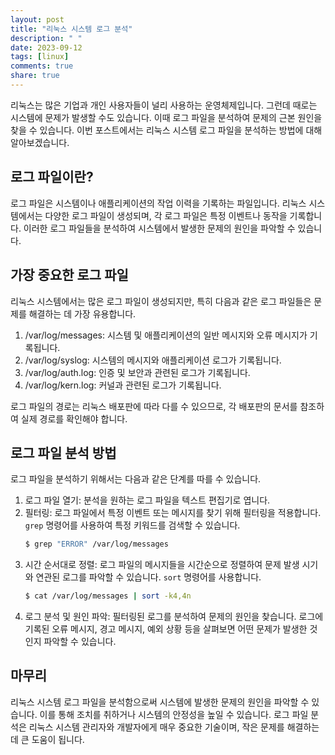 ```yaml
---
layout: post
title: "리눅스 시스템 로그 분석"
description: " "
date: 2023-09-12
tags: [linux]
comments: true
share: true
---
```


리눅스는 많은 기업과 개인 사용자들이 널리 사용하는 운영체제입니다. 그런데 때로는 시스템에 문제가 발생할 수도 있습니다. 이때 로그 파일을 분석하여 문제의 근본 원인을 찾을 수 있습니다. 이번 포스트에서는 리눅스 시스템 로그 파일을 분석하는 방법에 대해 알아보겠습니다.

## 로그 파일이란?

로그 파일은 시스템이나 애플리케이션의 작업 이력을 기록하는 파일입니다. 리눅스 시스템에서는 다양한 로그 파일이 생성되며, 각 로그 파일은 특정 이벤트나 동작을 기록합니다. 이러한 로그 파일들을 분석하여 시스템에서 발생한 문제의 원인을 파악할 수 있습니다.

## 가장 중요한 로그 파일

리눅스 시스템에서는 많은 로그 파일이 생성되지만, 특히 다음과 같은 로그 파일들은 문제를 해결하는 데 가장 유용합니다.

1. /var/log/messages: 시스템 및 애플리케이션의 일반 메시지와 오류 메시지가 기록됩니다.
2. /var/log/syslog: 시스템의 메시지와 애플리케이션 로그가 기록됩니다.
3. /var/log/auth.log: 인증 및 보안과 관련된 로그가 기록됩니다.
4. /var/log/kern.log: 커널과 관련된 로그가 기록됩니다.

로그 파일의 경로는 리눅스 배포판에 따라 다를 수 있으므로, 각 배포판의 문서를 참조하여 실제 경로를 확인해야 합니다.

## 로그 파일 분석 방법

로그 파일을 분석하기 위해서는 다음과 같은 단계를 따를 수 있습니다.

1. 로그 파일 열기: 분석을 원하는 로그 파일을 텍스트 편집기로 엽니다.
2. 필터링: 로그 파일에서 특정 이벤트 또는 메시지를 찾기 위해 필터링을 적용합니다. `grep` 명령어를 사용하여 특정 키워드를 검색할 수 있습니다.
   ```bash
   $ grep "ERROR" /var/log/messages
   ```
3. 시간 순서대로 정렬: 로그 파일의 메시지들을 시간순으로 정렬하여 문제 발생 시기와 연관된 로그를 파악할 수 있습니다. `sort` 명령어를 사용합니다.
   ```bash
   $ cat /var/log/messages | sort -k4,4n
   ```
4. 로그 분석 및 원인 파악: 필터링된 로그를 분석하여 문제의 원인을 찾습니다. 로그에 기록된 오류 메시지, 경고 메시지, 예외 상황 등을 살펴보면 어떤 문제가 발생한 것인지 파악할 수 있습니다.

## 마무리

리눅스 시스템 로그 파일을 분석함으로써 시스템에 발생한 문제의 원인을 파악할 수 있습니다. 이를 통해 조치를 취하거나 시스템의 안정성을 높일 수 있습니다. 로그 파일 분석은 리눅스 시스템 관리자와 개발자에게 매우 중요한 기술이며, 작은 문제를 해결하는 데 큰 도움이 됩니다.